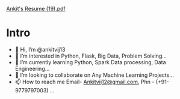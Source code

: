 [Ankit's Resume (19).pdf](https://github.com/ankitvij13/Resume.github.io/files/10472550/Ankit.s.Resume.19.pdf)
# Intro
- 👋 Hi, I’m @ankitvij13
- 👀 I’m interested in Python, Flask, Big Data, Problem Solving...
- 🌱 I’m currently learning Python, Spark Data processing, Data Engineering...
- 💞️ I’m looking to collaborate on Any Machine Learning Projects...
- 📫 How to reach me Email- Ankitvij12@gmail.com, Phn - (+91-9779797003) ...

<!---
ankitvij13/ankitvij13 is a ✨ special ✨ repository because its `README.md` (this file) appears on your GitHub profile.
You can click the Preview link to take a look at your changes.
--->

